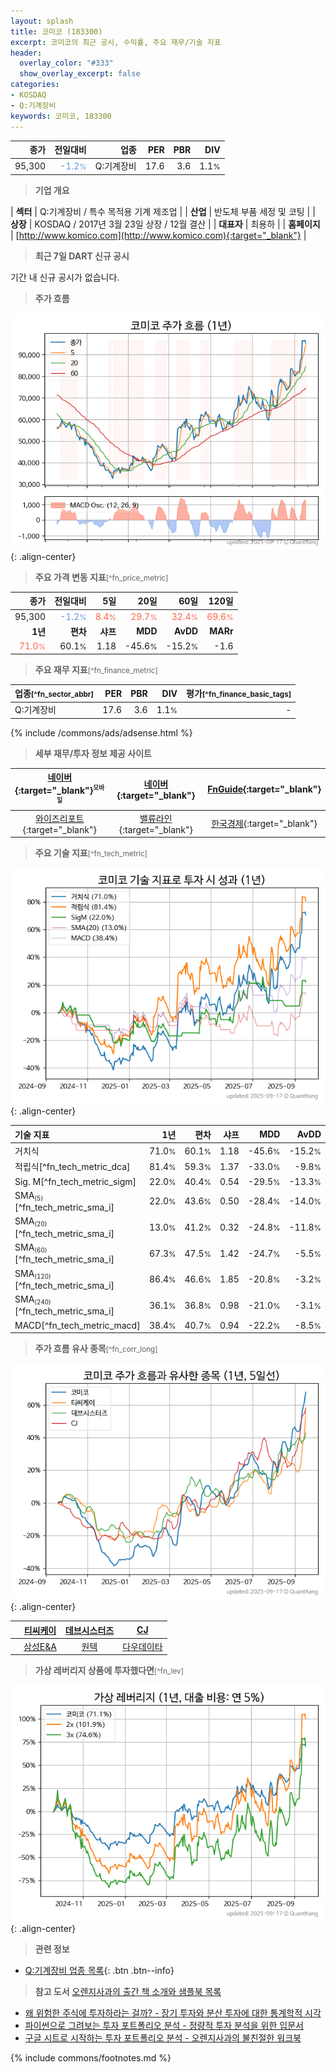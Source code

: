 ```yaml
---
layout: splash
title: 코미코 (183300)
excerpt: 코미코의 최근 공시, 수익률, 주요 재무/기술 지표
header:
  overlay_color: "#333"
  show_overlay_excerpt: false
categories:
- KOSDAQ
- Q:기계장비
keywords: 코미코, 183300
---
```


| **종가** | **전일대비** | **업종** | **PER** | **PBR** | **DIV** |
| -------: | -----------: | -------: | ------: | ------: | ------: |
| 95,300 | <span style="color: cornflowerblue">-1.2<small>%</small></span> | Q:기계장비 | 17.6 | 3.6 | 1.1<small>%</small> |

<!-- more -->


> **기업 개요**<a id="company"></a>

| <span style="white-space:nowrap;">**섹터**</span> | Q:기계장비 / 특수 목적용 기계 제조업 |
| <span style="white-space:nowrap;">**산업**</span> | 반도체 부품 세정 및 코팅 |
| <span style="white-space:nowrap;">**상장**</span> | KOSDAQ / 2017년 3월 23일 상장 / 12월 결산 |
| <span style="white-space:nowrap;">**대표자**</span> | 최용하 |
| <span style="white-space:nowrap;">**홈페이지**</span> | [http://www.komico.com](http://www.komico.com){:target="_blank"} |


> **최근 7일 DART 신규 공시**<a id="dart"></a>

기간 내 신규 공시가 없습니다.


> **주가 흐름**<a id="price"></a>

![183300](/stock/images/183300.png){: .align-center}


> **주요 가격 변동 지표**<small>[^fn_price_metric]</small>

| **종가** | **전일대비** | **5일** | **20일** | **60일** | **120일** |
| -------: | -----------: | ------: | -------: | -------: | --------: |
| 95,300 | <span style="color: cornflowerblue">-1.2<small>%</small></span> | <span style="color: tomato">8.4<small>%</small></span> | <span style="color: tomato">29.7<small>%</small></span> | <span style="color: tomato">32.4<small>%</small></span> | <span style="color: tomato">69.6<small>%</small></span> |
| **1년** | **편차** | **샤프** | **MDD** | **AvDD** | **MARr** |
| <span style="color: tomato">71.0<small>%</small></span> | 60.1<small>%</small> | 1.18 | -45.6<small>%</small> | -15.2<small>%</small> | -1.6 |


> **주요 재무 지표**<small>[^fn_finance_metric]</small>

| **업종**<small>[^fn_sector_abbr]</small> | **PER** | **PBR** | **DIV** | **평가**<small>[^fn_finance_basic_tags]</small> |
| :--------------------------------------- | ------: | ------: | ------: | ----------------------------------------------: |
| Q:기계장비 | 17.6 | 3.6 | 1.1<small>%</small> | - |



{% include /commons/ads/adsense.html %}

> **세부 재무/투자 정보 제공 사이트**

| [네이버](https://m.stock.naver.com/domestic/stock/183300/finance/summary){:target="_blank"}<sup><small>모바일</small></sup> | [네이버](https://finance.naver.com/item/coinfo.naver?code=183300){:target="_blank"} | [FnGuide](https://comp.fnguide.com/SVO2/ASP/SVD_Invest.asp?gicode=A183300&MenuYn=Y){:target="_blank"} |
| :---: | :---: | :---: |
| [와이즈리포트](https://comp.wisereport.co.kr/company/c1040001.aspx?cmp_cd=183300){:target="_blank"} | [밸류라인](https://www.valueline.co.kr/finance/summary/183300){:target="_blank"} | [한국경제](https://markets.hankyung.com/stock/183300/financial-summary){:target="_blank"} |


> **주요 기술 지표**<small>[^fn_tech_metric]</small>


![183300](/stock/images/183300_tech.png){: .align-center}

| **기술 지표** | **1년** | **편차** | **샤프** | **MDD** | **AvDD** |
| :------------ | ------: | -----------: | -------: | ------: | -------: |
| 거치식 | 71.0<small>%</small> | 60.1<small>%</small> | 1.18 | -45.6<small>%</small> | -15.2<small>%</small> |
| 적립식[^fn_tech_metric_dca] | 81.4<small>%</small> | 59.3<small>%</small> | 1.37 | -33.0<small>%</small> | -9.8<small>%</small> |
| Sig. M[^fn_tech_metric_sigm] | 22.0<small>%</small> | 40.4<small>%</small> | 0.54 | -29.5<small>%</small> | -13.3<small>%</small> |
| SMA<small><sub>(5)</sub></small>[^fn_tech_metric_sma_i] | 22.0<small>%</small> | 43.6<small>%</small> | 0.50 | -28.4<small>%</small> | -14.0<small>%</small> |
| SMA<small><sub>(20)</sub></small>[^fn_tech_metric_sma_i] | 13.0<small>%</small> | 41.2<small>%</small> | 0.32 | -24.8<small>%</small> | -11.8<small>%</small> |
| SMA<small><sub>(60)</sub></small>[^fn_tech_metric_sma_i] | 67.3<small>%</small> | 47.5<small>%</small> | 1.42 | -24.7<small>%</small> | -5.5<small>%</small> |
| SMA<small><sub>(120)</sub></small>[^fn_tech_metric_sma_i] | 86.4<small>%</small> | 46.6<small>%</small> | 1.85 | -20.8<small>%</small> | -3.2<small>%</small> |
| SMA<small><sub>(240)</sub></small>[^fn_tech_metric_sma_i] | 36.1<small>%</small> | 36.8<small>%</small> | 0.98 | -21.0<small>%</small> | -3.1<small>%</small> |
| MACD[^fn_tech_metric_macd] | 38.4<small>%</small> | 40.7<small>%</small> | 0.94 | -22.2<small>%</small> | -8.5<small>%</small> |


> **주가 흐름 유사 종목**<a id="corr"></a><small>[^fn_corr_long]</small>

![183300](/stock/images/183300_corr.png){: .align-center}

|       | [티씨케이](/064760/) | [데브시스터즈](/194480/) | [CJ](/001040/) |
| :---: | :------------------------------------: | :------------------------------------: | :------------------------------------: |
|       | [삼성E&A](/028050/) | [원텍](/336570/) | [다우데이타](/032190/) |


> **가상 레버리지 상품에 투자했다면**<a id="2x"></a><small>[^fn_lev]</small>

![183300](/stock/images/183300_2x.png){: .align-center}


> **관련 정보**

- [Q:기계장비 업종 목록](/stats/sector/kosdaq_업종_기계장비_종목/){: .btn .btn--info}

> **참고 도서** [오렌지사과의 출간 책 소개와 샘플북 목록](https://kongdori.tistory.com/691)

- [왜 위험한 주식에 투자하라는 걸까? - 장기 투자와 분산 투자에 대한 통계학적 시각](https://kongdori.tistory.com/421)
- [파이썬으로 그려보는 투자 포트폴리오 분석  - 정량적 투자 분석을 위한 입문서](https://kongdori.tistory.com/643)
- [구글 시트로 시작하는 투자 포트폴리오 분석 - 오렌지사과의 불친절한 워크북](https://kongdori.tistory.com/449)


{% include commons/footnotes.md %}